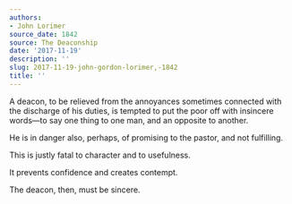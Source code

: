 ```yaml
---
authors:
- John Lorimer
source_date: 1842
source: The Deaconship
date: '2017-11-19'
description: ''
slug: 2017-11-19-john-gordon-lorimer,-1842
title: ''
---
```

A deacon, to be relieved from the annoyances sometimes connected with the discharge of his duties, is tempted to put the poor off with insincere words—to say one thing to one man, and an opposite to another.

He is in danger also, perhaps, of promising to the pastor, and not fulfilling.

This is justly fatal to character and to usefulness.

It prevents confidence and creates contempt.

The deacon, then, must be sincere.



